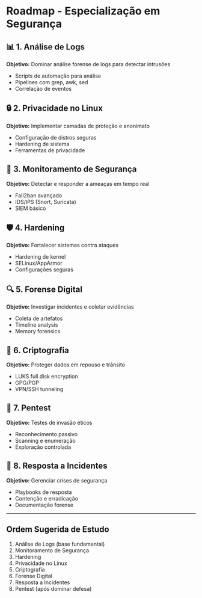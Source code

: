 # Roadmap - Especialização em Segurança

## 📊 1. Análise de Logs
**Objetivo:** Dominar análise forense de logs para detectar intrusões
- Scripts de automação para análise
- Pipelines com grep, awk, sed
- Correlação de eventos

## 🔒 2. Privacidade no Linux  
**Objetivo:** Implementar camadas de proteção e anonimato
- Configuração de distros seguras
- Hardening de sistema
- Ferramentas de privacidade

## 🚨 3. Monitoramento de Segurança
**Objetivo:** Detectar e responder a ameaças em tempo real
- Fail2ban avançado
- IDS/IPS (Snort, Suricata)
- SIEM básico

## 🛡️ 4. Hardening
**Objetivo:** Fortalecer sistemas contra ataques
- Hardening de kernel
- SELinux/AppArmor
- Configurações seguras

## 🔍 5. Forense Digital
**Objetivo:** Investigar incidentes e coletar evidências
- Coleta de artefatos
- Timeline analysis
- Memory forensics

## 🔐 6. Criptografia
**Objetivo:** Proteger dados em repouso e trânsito
- LUKS full disk encryption
- GPG/PGP
- VPN/SSH tunneling

## 🎯 7. Pentest
**Objetivo:** Testes de invasão éticos
- Reconhecimento passivo
- Scanning e enumeração
- Exploração controlada

## 📝 8. Resposta a Incidentes
**Objetivo:** Gerenciar crises de segurança
- Playbooks de resposta
- Contenção e erradicação
- Documentação forense

---

## Ordem Sugerida de Estudo
1. Análise de Logs (base fundamental)
2. Monitoramento de Segurança
3. Hardening
4. Privacidade no Linux
5. Criptografia
6. Forense Digital
7. Resposta a Incidentes
8. Pentest (após dominar defesa)